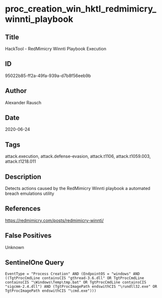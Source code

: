 # proc_creation_win_hktl_redmimicry_winnti_playbook

## Title
HackTool - RedMimicry Winnti Playbook Execution

## ID
95022b85-ff2a-49fa-939a-d7b8f56eeb9b

## Author
Alexander Rausch

## Date
2020-06-24

## Tags
attack.execution, attack.defense-evasion, attack.t1106, attack.t1059.003, attack.t1218.011

## Description
Detects actions caused by the RedMimicry Winnti playbook a automated breach emulations utility

## References
https://redmimicry.com/posts/redmimicry-winnti/

## False Positives
Unknown

## SentinelOne Query
```
EventType = "Process Creation" AND (EndpointOS = "windows" AND ((TgtProcCmdLine containsCIS "gthread-3.6.dll" OR TgtProcCmdLine containsCIS "\Windows\Temp\tmp.bat" OR TgtProcCmdLine containsCIS "sigcmm-2.4.dll") AND (TgtProcImagePath endswithCIS "\rundll32.exe" OR TgtProcImagePath endswithCIS "\cmd.exe")))

```